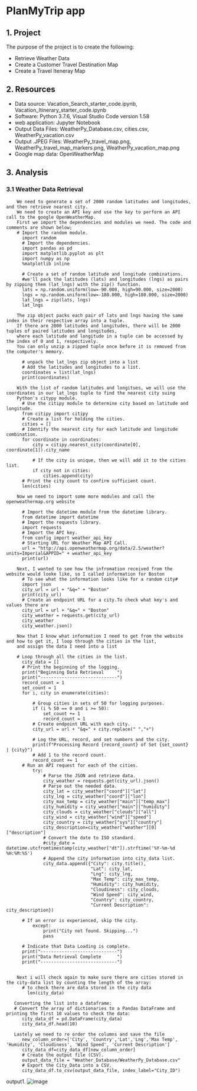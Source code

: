 # PlanMyTrip app
## 1. Project
  The purpose of the project is to create the following:
  - Retrieve Weather Data 
  - Create a Customer Travel Destination Map
  - Create a Travel Iteneray Map 
  
## 2. Resources
  * Data source: Vacation_Search_starter_code.ipynb,  Vacation_Itinerary_starter_code.ipynb
  * Software: Python 3.7.6, Visual Studio Code version 1.58
  * web application: Jupyter Notebook
  * Output Data Files: WeatherPy_Database.csv, cities.csv, WeatherPy_vacation.csv 
  * Output .JPEG Files: WeatherPy_travel_map.png, WeatherPy_travel_map_markers.png, WeatherPy_vacation_map.png
  * Google map data: OpenWeatherMap
## 3. Analysis
### 3.1 Weather Data Retrieval
        We need to generate a set of 2000 random latitudes and longitudes, and then retrieve nearest city.
        We need to create an API key and use the key to perform an API call to the google OpenWeatherMap.
        First we import the dependencies and modules we need. The code and comments are shown below;
        # Import the random module.
          import random
          # Import the dependencies.
          import pandas as pd
          import matplotlib.pyplot as plt
          import numpy as np
          %matplotlib inline
          
          # Create a set of random latitude and longitude combinations.
          #we'll pack the latitudes (lats) and longitudes (lngs) as pairs by zipping them (lat_lngs) with the zip() function.
          lats = np.random.uniform(low=-90.000, high=90.000, size=2000)
          lngs = np.random.uniform(low=-180.000, high=180.000, size=2000)
          lat_lngs = zip(lats, lngs)
          lat_lngs
         
        The zip object packs each pair of lats and lngs having the same index in their respective array into a tuple. 
        If there are 2000 latitudes and longitudes, there will be 2000 tuples of paired latitudes and longitudes, 
        where each latitude and longitude in a tuple can be accessed by the index of 0 and 1, respectively.
        You can only unzip a zipped tuple once before it is removed from the computer's memory.
          
          # unpack the lat_lngs zip object into a list
          # Add the latitudes and longitudes to a list.
          coordinates = list(lat_lngs)
          print(coordinates)
          
        With the list of random latitudes and longitues, we will use the coordinates in our lat_lngs tuple to find the nearest city suing
        Python's citypy module.
          # Use the citipy module to determine city based on latitude and longitude.
          from citipy import citipy
          # Create a list for holding the cities.
          cities = []
          # Identify the nearest city for each latitude and longitude combination.
          for coordinate in coordinates:
              city = citipy.nearest_city(coordinate[0], coordinate[1]).city_name

              # If the city is unique, then we will add it to the cities list.
              if city not in cities:
                  cities.append(city)
          # Print the city count to confirm sufficient count.
          len(cities)
          
        Now we need to import some more modules and call the openweathermap.org website
        
          # Import the datetime module from the datetime library.
          from datetime import datetime
          # Import the requests library.
          import requests
          # Import the API key.
          from config import weather_api_key
          # Starting URL for Weather Map API Call.
          url = "http://api.openweathermap.org/data/2.5/weather?units=Imperial&APPID=" + weather_api_key
          print(url)
          
        Next, I wanted to see how the infromation received from the website would looke like, so I called information for Boston 
          # To see what the information looks like for a random city#
          import json
          city_url = url + "&q=" + "Boston"
          print(city_url)  
          # Create an endpoint URL for a city.To check what key's and values there are
          city_url = url + "&q=" + "Boston"
          city_weather = requests.get(city_url)
          city_weather
          city_weather.json()
          
        Now that I know what information I need to get from the website and how to get it, I loop through the cities in the list,
        and assign the data I need into a list
        
        # Loop through all the cities in the list.
          city_data = []
          # Print the beginning of the logging.
          print("Beginning Data Retrieval     ")
          print("-----------------------------")
          record_count = 1
          set_count = 1
          for i, city in enumerate(cities):

              # Group cities in sets of 50 for logging purposes.
              if (i % 50 == 0 and i >= 50):
                  set_count += 1
                  record_count = 1
              # Create endpoint URL with each city.
              city_url = url + "&q=" + city.replace(" ","+")

              # Log the URL, record, and set numbers and the city.
              print(f"Processing Record {record_count} of Set {set_count} | {city}")
              # Add 1 to the record count.
              record_count += 1
          # Run an API request for each of the cities.
              try:
                  # Parse the JSON and retrieve data.
                  city_weather = requests.get(city_url).json()
                  # Parse out the needed data.
                  city_lat = city_weather["coord"]["lat"]
                  city_lng = city_weather["coord"]["lon"]
                  city_max_temp = city_weather["main"]["temp_max"]
                  city_humidity = city_weather["main"]["humidity"]
                  city_clouds = city_weather["clouds"]["all"]
                  city_wind = city_weather["wind"]["speed"]
                  city_country = city_weather["sys"]["country"]
                  city_description=city_weather["weather"][0]["description"]
                  # Convert the date to ISO standard.
                  #city_date = datetime.utcfromtimestamp(city_weather["dt"]).strftime('%Y-%m-%d %H:%M:%S')
                  # Append the city information into city_data list.
                  city_data.append({"City": city.title(),
                                    "Lat": city_lat,
                                    "Lng": city_lng,
                                    "Max Temp": city_max_temp,
                                    "Humidity": city_humidity,
                                    "Cloudiness": city_clouds,
                                    "Wind Speed": city_wind,
                                    "Country": city_country,
                                    "Current Description": city_description})

          # If an error is experienced, skip the city.
              except:
                  print("City not found. Skipping...")
                  pass

          # Indicate that Data Loading is complete.
          print("-----------------------------")
          print("Data Retrieval Complete      ")
          print("-----------------------------")

        
        Next i will check again to make sure there are cities stored in the city-data list by counting the length of the array:
          # to check there are data stored in the city data
            len(city_data)
       
       Converting the list into a dataframe:
       # Convert the array of dictionaries to a Pandas DataFrame and printing the first 10 values to check the data:
          city_data_df = pd.DataFrame(city_data)
          city_data_df.head(10)

       Lastely we need to re order the columns and save the file 
          new_column_order=['City', 'Country','Lat','Lng','Max Temp', 'Humidity', 'Cloudiness', 'Wind Speed', 'Current Description']
          city_data_df=city_data_df[new_column_order]
          # Create the output file (CSV).
          output_data_file = "Weather_Database/WeatherPy_Database.csv"
          # Export the City_Data into a CSV.
          city_data_df.to_csv(output_data_file, index_label="City_ID")
          
  output1. ![image](https://user-images.githubusercontent.com/85843030/128047924-9934d8df-b45c-4364-b668-43939fb70439.png)
        
